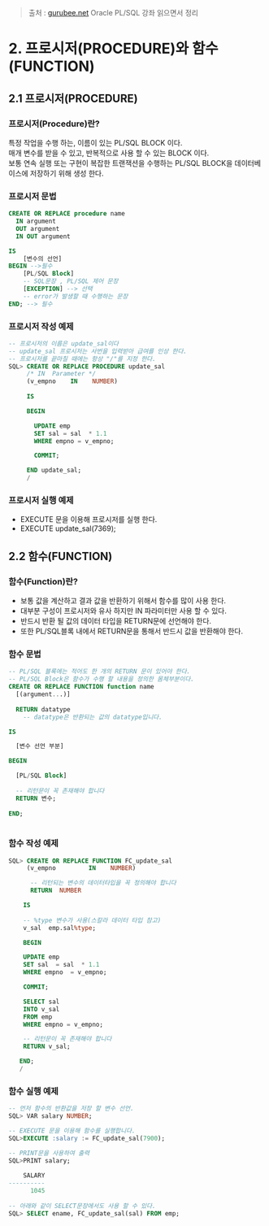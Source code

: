 > 출처 : [gurubee.net](http://gurubee.net/oracle/plsql) Oracle PL/SQL 강좌 읽으면서 정리

# 2. 프로시저(PROCEDURE)와 함수(FUNCTION)
## 2.1 프로시저(PROCEDURE)
### 프로시저(Procedure)란?
특정 작업을 수행 하는, 이름이 있는 PL/SQL BLOCK 이다.   
매개 변수를 받을 수 있고, 반복적으로 사용 할 수 있는 BLOCK 이다.   
보통 연속 실행 또는 구현이 복잡한 트랜잭션을 수행하는 PL/SQL BLOCK을 데이터베이스에 저장하기 위해 생성 한다.

### 프로시저 문법
```sql
CREATE OR REPLACE procedure name 
  IN argument
  OUT argument
  IN OUT argument

IS 
    [변수의 선언]
BEGIN -->필수
    [PL/SQL Block]
    -- SQL문장 , PL/SQL 제어 문장
    [EXCEPTION] --> 선택
    -- error가 발생할 때 수행하는 문장
END; --> 필수 
```

### 프로시저 작성 예제
```sql
-- 프로시저의 이름은 update_sal이다 
-- update_sal 프로시저는 사번을 입력받아 급여를 인상 한다. 
-- 프로시저를 끝마칠 때에는 항상 "/"를 지정 한다.
SQL> CREATE OR REPLACE PROCEDURE update_sal 
     /* IN  Parameter */
     (v_empno    IN    NUMBER) 
         
     IS 

     BEGIN 

       UPDATE emp 
       SET sal = sal  * 1.1 
       WHERE empno = v_empno; 

       COMMIT; 

     END update_sal; 
     /     
```

### 프로시저 실행 예제
- EXECUTE 문을 이용해 프로시저를 실행 한다.
- EXECUTE update_sal(7369);

## 2.2 함수(FUNCTION)
### 함수(Function)란?
- 보통 값을 계산하고 결과 값을 반환하기 위해서 함수를 많이 사용 한다.
- 대부분 구성이 프로시저와 유사 하지만 IN 파라미터만 사용 할 수 있다.
- 반드시 반환 될 값의 데이터 타입을 RETURN문에 선언해야 한다.
- 또한 PL/SQL블록 내에서 RETURN문을 통해서 반드시 값을 반환해야 한다.

### 함수 문법
```sql
-- PL/SQL 블록에는 적어도 한 개의 RETURN 문이 있어야 한다. 
-- PL/SQL Block은 함수가 수행 할 내용을 정의한 몸체부분이다.    
CREATE OR REPLACE FUNCTION function name 
  [(argument...)] 
  
  RETURN datatype
    -- datatype은 반환되는 값의 datatype입니다. 

IS 

  [변수 선언 부분]

BEGIN

  [PL/SQL Block]
   
  -- 리턴문이 꼭 존재해야 합니다
  RETURN 변수; 
        
END;     
    
```

### 함수 작성 예제
```sql
SQL> CREATE OR REPLACE FUNCTION FC_update_sal
     (v_empno         IN    NUMBER)

      -- 리턴되는 변수의 데이터타입을 꼭 정의해야 합니다
      RETURN  NUMBER

    IS
    
    -- %type 변수가 사용(스칼라 데이터 타입 참고)
    v_sal  emp.sal%type;

    BEGIN

    UPDATE emp
    SET sal  = sal  * 1.1
    WHERE empno  = v_empno;

    COMMIT;

    SELECT sal
    INTO v_sal
    FROM emp
    WHERE empno = v_empno;

    -- 리턴문이 꼭 존재해야 합니다
    RETURN v_sal;

   END;   
   /   
```

### 함수 실행 예제
```sql
-- 먼저 함수의 반환값을 저장 할 변수 선언. 
SQL> VAR salary NUMBER; 

-- EXECUTE 문을 이용해 함수를 실행합니다. 
SQL>EXECUTE :salary := FC_update_sal(7900); 

-- PRINT문을 사용하여 출력 
SQL>PRINT salary;
 
    SALARY
----------
      1045
    
-- 아래와 같이 SELECT문장에서도 사용 할 수 있다. 
SQL> SELECT ename, FC_update_sal(sal) FROM emp;
```